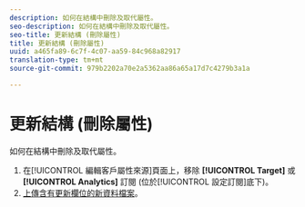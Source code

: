 ```yaml
---
description: 如何在結構中刪除及取代屬性。
seo-description: 如何在結構中刪除及取代屬性。
seo-title: 更新結構 (刪除屬性)
title: 更新結構 (刪除屬性)
uuid: a465fa89-6c7f-4c07-aa59-84c968a82917
translation-type: tm+mt
source-git-commit: 979b2202a70e2a5362aa86a65a17d7c4279b3a1a

---
```



# 更新結構 (刪除屬性)

如何在結構中刪除及取代屬性。


1. 在[!UICONTROL 編輯客戶屬性來源]頁面上，移除 **[!UICONTROL Target]** 或 **[!UICONTROL Analytics]** 訂閱 (位於[!UICONTROL 設定訂閱]底下)。
1. [上傳含有更新欄位的新資料檔案](../attributes/t-crs-usecase.md#task_BCC327B2A0EF4A1BBB2934013AB92B78)。

